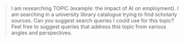 > I am researching TOPIC (example: the impact of AI on employment). I am searching in a university library catalogue trying to find scholarly sources. Can you suggest search queries I could use for this topic? Feel free to suggest queries that address this topic from various angles and perspectives.